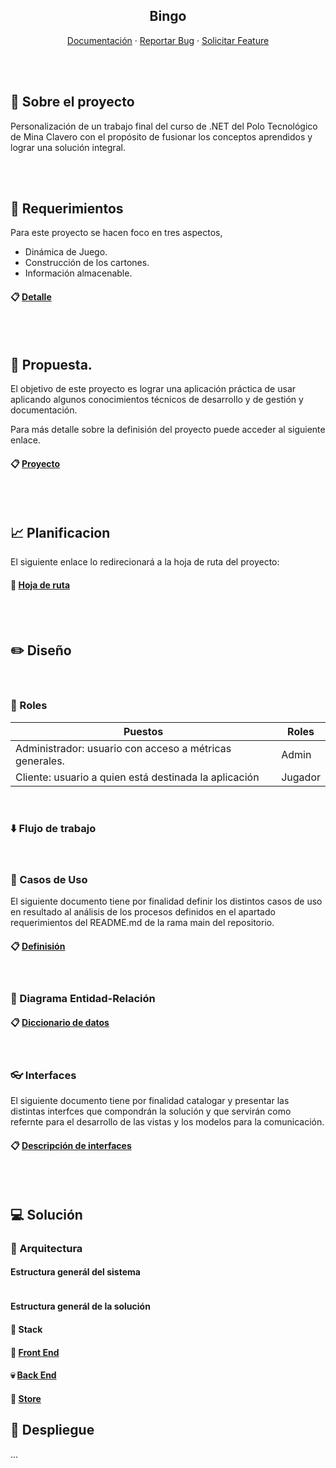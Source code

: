 <section align="center">

# Bingo


[Documentación](https://github.com/MatiasMolina000/Juegobingo/tree/main)
·
[Reportar Bug](https://github.com/MatiasMolina000/Juegobingo/issues)
·
[Solicitar Feature](https://github.com/MatiasMolina000/Juegobingo/issues)

</section>

<br><br>

## 💼 Sobre el proyecto
Personalización de un trabajo final del curso de .NET del Polo Tecnológico de Mina Clavero con el propósito de fusionar los conceptos aprendidos y lograr una solución integral.

<br><br>

## 📝 Requerimientos

Para este proyecto se hacen foco en tres aspectos, 
- Dinámica de Juego. 
- Construcción de los cartones.
- Información almacenable.


#### 📋 [Detalle](./docs/Requerimientos.md)

<br><br>

## 📖 Propuesta.
El objetivo de este proyecto es lograr una aplicación práctica de usar aplicando algunos conocimientos técnicos de desarrollo y de gestión y documentación.

Para más detalle sobre la definisión del proyecto puede acceder al siguiente enlace.
#### 📋 [Proyecto](./docs/Proyecto.md)

<br><br>

## 📈 Planificacion
El siguiente enlace lo redirecionará a la hoja de ruta del proyecto:

#### 🎫 [Hoja de ruta](https://github.com/users/MatiasMolina000/projects/1/views/2?layout=roadmap)

<br><br>

## ✏️ Diseño

<br>

### 👥 Roles

<table align=center>
    <thead>
        <tr>
            <th>Puestos</th>
            <th>Roles</th>
        </tr>
    </thead>
    <tbody>
        <tr>
            <td>Administrador: usuario con acceso a métricas generales.</td>
            <td>Admin</td>
        </tr>
        <tr>
            <td>Cliente: usuario a quien está destinada la aplicación</td>
            <td>Jugador</td>
        </tr>
    </tbody>
</table>

<br>

### ⬇️ Flujo de trabajo

<section align=center>
    <img src="">
</section>

<br>

### 👤 Casos de Uso

El siguiente documento tiene por finalidad definir los distintos casos de uso en resultado al análisis de los procesos definidos en el apartado requerimientos del README.md de la rama main del repositorio.

#### 📋 [Definisión]()

<br>

### 🔖 Diagrama Entidad-Relación

#### 📋 [Diccionario de datos]()

<br>

### 👓 Interfaces

El siguiente documento tiene por finalidad catalogar y presentar las distintas interfces que compondrán la solución y que servirán como refernte para el desarrollo de las vistas y los modelos para la comunicación.

#### 📋 [Descripción de interfaces]()

<br><br>

## 💻 Solución

### 📐 Arquitectura

#### Estructura generál del sistema

<section align=center>
    <img src="">
</section>

#### Estructura generál de la solución

#### 👾 Stack

#### 🌸 [Front End]()
#### 💀 [Back End]()
#### 🏦 [Store]()

## 🚀 Despliegue

...